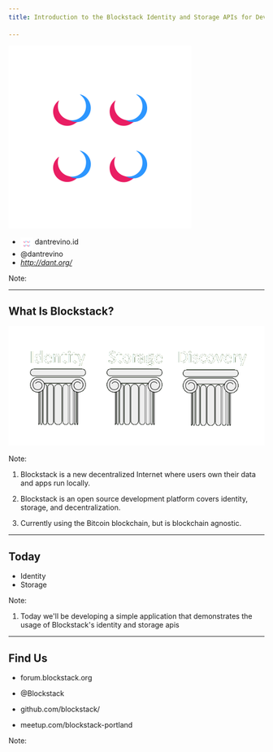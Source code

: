 ```yaml
---
title: Introduction to the Blockstack Identity and Storage APIs for Developers

---
```


<section data-background="#270f34">

<img src="blockstack.svg" height="360px" width="360px" style="border:none;">

* <img src="blockstack.svg" height="24px" width="24px" style="border:none;vertical-align:text-top;"> dantrevino.id
* <i class="mdi mdi-twitter"></i>@dantrevino
* <i class="mdi mdi-web">http://dant.org/</i>

Note:

</section>

---

<section data-background="#270f34">

## What Is Blockstack? ##

<img src="pillars.png"/>

Note:
1) Blockstack is a new decentralized Internet where users own their data and apps run locally.

2) Blockstack is an open source development platform covers identity, storage, and decentralization.

3) Currently using the Bitcoin blockchain, but is blockchain agnostic.

</section>

---

<section data-background="#270f34">

## Today ##

* Identity
* Storage

Note:

1)  Today we'll be developing a simple application that demonstrates the usage of Blockstack's identity and storage apis

</section>

---

<section data-background="#270f34">

## Find Us ##

* <i class="mdi mdi-forum"></i> forum.blockstack.org

* <i class="mdi mdi-twitter"></i> @Blockstack

* <i class="mdi mdi-github-circle"></i> github.com/blockstack/

* <i class="mdi mdi-forum"></i> meetup.com/blockstack-portland

Note:

</section>

